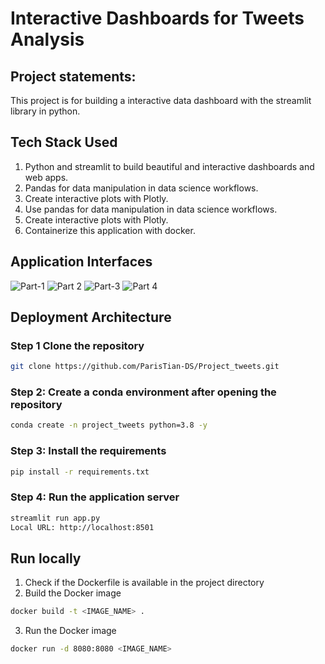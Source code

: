 # Interactive Dashboards for Tweets Analysis

## Project statements:
This project is for building a interactive data dashboard with the streamlit library in python. 

## Tech Stack Used
1. Python and streamlit to build beautiful and interactive dashboards and web apps.
2. Pandas for data manipulation in data science workflows.
3. Create interactive plots with Plotly.
4. Use pandas for data  manipulation in data science workflows.
5. Create interactive plots with Plotly.
6. Containerize this application with docker.

## Application Interfaces

![Part-1](https://user-images.githubusercontent.com/109061477/218433510-c748bdb0-ebe6-417a-b17e-1f29908fa62c.gif)
![Part 2](https://user-images.githubusercontent.com/109061477/218451492-72cba919-5070-46c5-b817-76541472de8f.gif)
![Part-3](https://user-images.githubusercontent.com/109061477/218448405-6b87a617-ab20-46ac-9752-9dff8e1671a1.gif)
![Part 4](https://user-images.githubusercontent.com/109061477/218452054-5ea177bf-a241-4729-84ad-5b75a3e32a2b.gif)

## Deployment Architecture

### Step 1 Clone the repository
```bash
git clone https://github.com/ParisTian-DS/Project_tweets.git
```
### Step 2: Create a conda environment after opening the repository
```bash
conda create -n project_tweets python=3.8 -y
```
### Step 3: Install the requirements
```bash
pip install -r requirements.txt
```
### Step 4: Run the application server
```bash
streamlit run app.py
Local URL: http://localhost:8501
```

## Run locally
1. Check if the Dockerfile is available in the project directory
2. Build the Docker image
```bash
docker build -t <IMAGE_NAME> .
```
3. Run the Docker image
```bash
docker run -d 8080:8080 <IMAGE_NAME>
```